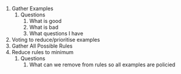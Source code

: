 1. Gather Examples
	1. Questions
		1. What is good
		2. What is bad
		3. What questions I have
2. Voting to reduce/prioritise examples
3. Gather All Possible Rules
4. Reduce rules to minimum
	1. Questions
		1. What can we remove from rules so all examples are policied